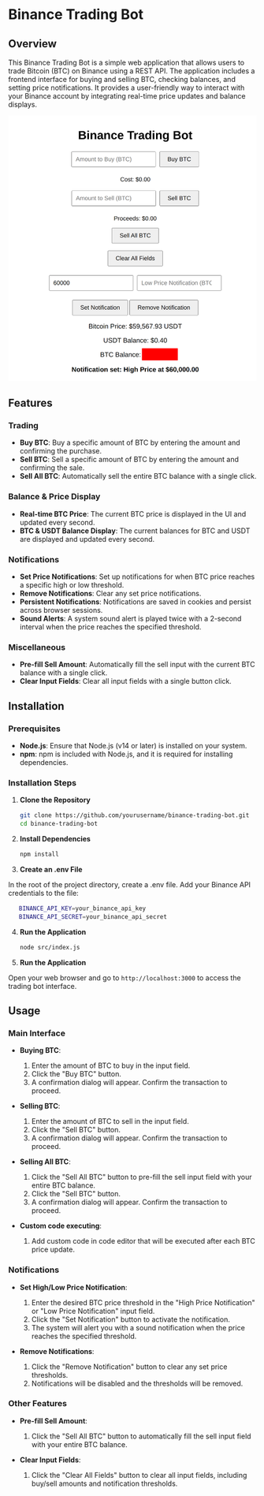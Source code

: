 # Binance Trading Bot

## Overview

This Binance Trading Bot is a simple web application that allows users to trade Bitcoin (BTC) on Binance using a REST API. The application includes a frontend interface for buying and selling BTC, checking balances, and setting price notifications. It provides a user-friendly way to interact with your Binance account by integrating real-time price updates and balance displays.

![Alt text](example.png)

## Features

### Trading
- **Buy BTC**: Buy a specific amount of BTC by entering the amount and confirming the purchase.
- **Sell BTC**: Sell a specific amount of BTC by entering the amount and confirming the sale.
- **Sell All BTC**: Automatically sell the entire BTC balance with a single click.

### Balance & Price Display
- **Real-time BTC Price**: The current BTC price is displayed in the UI and updated every second.
- **BTC & USDT Balance Display**: The current balances for BTC and USDT are displayed and updated every second.

### Notifications
- **Set Price Notifications**: Set up notifications for when BTC price reaches a specific high or low threshold.
- **Remove Notifications**: Clear any set price notifications.
- **Persistent Notifications**: Notifications are saved in cookies and persist across browser sessions.
- **Sound Alerts**: A system sound alert is played twice with a 2-second interval when the price reaches the specified threshold.

### Miscellaneous
- **Pre-fill Sell Amount**: Automatically fill the sell input with the current BTC balance with a single click.
- **Clear Input Fields**: Clear all input fields with a single button click.

## Installation

### Prerequisites
- **Node.js**: Ensure that Node.js (v14 or later) is installed on your system.
- **npm**: npm is included with Node.js, and it is required for installing dependencies.

### Installation Steps

1. **Clone the Repository**
   ```bash
   git clone https://github.com/yourusername/binance-trading-bot.git
   cd binance-trading-bot
2. **Install Dependencies**
   ```bash
   npm install
3. **Create an .env File**

In the root of the project directory, create a .env file.
Add your Binance API credentials to the file:  
   ```bash
      BINANCE_API_KEY=your_binance_api_key
      BINANCE_API_SECRET=your_binance_api_secret
   ```
4. **Run the Application**
   ```bash
   node src/index.js
5. **Run the Application**

Open your web browser and go to `http://localhost:3000` to access the trading bot interface.
   
## Usage

### Main Interface
- **Buying BTC**:
   1. Enter the amount of BTC to buy in the input field.
   2. Click the "Buy BTC" button.
   3. A confirmation dialog will appear. Confirm the transaction to proceed.

- **Selling BTC**:
   1. Enter the amount of BTC to sell in the input field.
   2. Click the "Sell BTC" button.
   3. A confirmation dialog will appear. Confirm the transaction to proceed.

- **Selling All BTC**:
   1. Click the "Sell All BTC" button to pre-fill the sell input field with your entire BTC balance.
   2. Click the "Sell BTC" button.
   3. A confirmation dialog will appear. Confirm the transaction to proceed.

- **Custom code executing**:
  1. Add custom code in code editor that will be executed after each BTC price update.

### Notifications
- **Set High/Low Price Notification**:
   1. Enter the desired BTC price threshold in the "High Price Notification" or "Low Price Notification" input field.
   2. Click the "Set Notification" button to activate the notification.
   3. The system will alert you with a sound notification when the price reaches the specified threshold.

- **Remove Notifications**:
   1. Click the "Remove Notification" button to clear any set price thresholds.
   2. Notifications will be disabled and the thresholds will be removed.

### Other Features
- **Pre-fill Sell Amount**:
   1. Click the "Sell All BTC" button to automatically fill the sell input field with your entire BTC balance.

- **Clear Input Fields**:
   1. Click the "Clear All Fields" button to clear all input fields, including buy/sell amounts and notification thresholds.